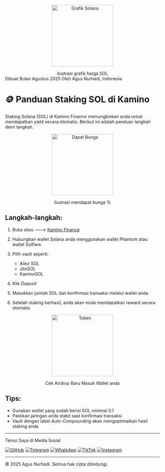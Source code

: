 
<p align="center">
  <img src="https://ik.imagekit.io/izrespquy/grafik.jpg" alt="Grafik Solana" width="200"/>
</p>
<center>ilustrasi grafik harga SOL</center>
Dibuat Bulan Agustus 2025 Oleh Agus Nurhadi, Indonesia

# 🪙 Panduan Staking SOL di Kamino

Staking Solana (SOL) di Kamino Finance memungkinkan anda untuk mendapatkan yield secara otomatis. Berikut ini adalah panduan langkah demi langkah.

<p align="center">
  <img src="https://ik.imagekit.io/izrespquy/apy.jpg" alt="Dapat Bunga" width="200"/>
</p>
<center>ilustrasi mendapat bunga %</center>

## Langkah-langkah:

1. Buka situs ---> [Kamino Finance](https://www.kamino.finance)
   
2. Hubungkan wallet Solana anda menggunakan wallet Phantom atau wallet Solflare
   
3. Pilih vault seperti:
   - Allez SOL
   - JitoSOL
   - KaminoSOL
  
4. Klik *Deposit*
   
5. Masukkan jumlah SOL dan konfirmasi transaksi melalui wallet anda
   
6. Setelah staking berhasil, anda akan mulai mendapatkan reward secara otomatis
   

<p align="center">
  <img src="https://ik.imagekit.io/izrespquy/token.jpg" alt="Token" width="200"/>
</p>
<center>Cek Airdrop Baru Masuk Wallet anda </center>


## Tips:
- Gunakan wallet yang sudah berisi SOL minimal 0.1
- Pastikan jaringan anda stabil saat konfirmasi transaksi
- Vault dengan label *Auto-Compounding* akan mengoptimalkan hasil staking anda

---


Temui Saya di Media Sosial

[![GitHub](https://img.shields.io/badge/GitHub-181717?style=for-the-badge&logo=github&logoColor=white)](https://github.com/agusplay)
[![Telegram](https://img.shields.io/badge/Telegram-2CA5E0?style=for-the-badge&logo=telegram&logoColor=white)](https://t.me/Agusnurhadi23)
[![WhatsApp](https://img.shields.io/badge/WhatsApp-25D366?style=for-the-badge&logo=whatsapp&logoColor=white)](https://wa.me/6285607330087)
[![TikTok](https://img.shields.io/badge/TikTok-000000?logo=tiktok&logoColor=white)](https://www.tiktok.com/@agus_nurhadi)
[![Instagram](https://img.shields.io/badge/Instagram-E4405F?logo=instagram&logoColor=white)](https://www.instagram.com/agus_selfie)

---

© 2025 Agus Nurhadi. Semua hak cipta dilindungi.

